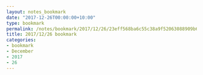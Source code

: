 ```yaml
---
layout: notes_bookmark
date: "2017-12-26T00:00:00+10:00"
type: bookmark
permalink: /notes/bookmark/2017/12/26/23eff568ba6c55c38a9f52063088909b6b00cb9a.html
title: 2017/12/26 bookmark
categories:
- bookmark
- December
- 2017
- 26
---
```


